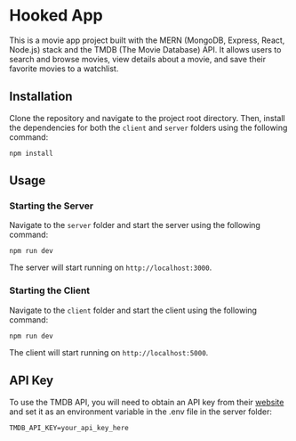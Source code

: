 # Hooked App

This is a movie app project built with the MERN (MongoDB, Express, React, Node.js) stack and the TMDB (The Movie Database) API. It allows users to search and browse movies, view details about a movie, and save their favorite movies to a watchlist.

## Installation

Clone the repository and navigate to the project root directory. Then, install the dependencies for both the `client` and `server` folders using the following command:

    npm install

## Usage

### Starting the Server

Navigate to the `server` folder and start the server using the following command:

    npm run dev

The server will start running on `http://localhost:3000`.

### Starting the Client

Navigate to the `client` folder and start the client using the following command:

    npm run dev

The client will start running on `http://localhost:5000`.

## API Key

To use the TMDB API, you will need to obtain an API key from their [website](https://www.themoviedb.org/documentation/api) and set it as an environment variable in the .env file in the server folder:

    TMDB_API_KEY=your_api_key_here
